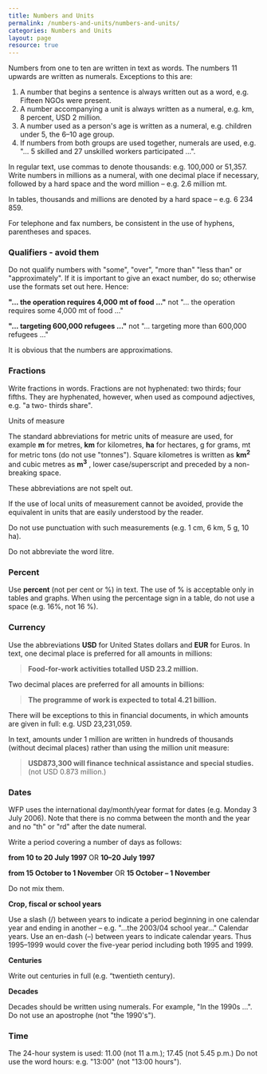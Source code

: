 ```yaml
---
title: Numbers and Units
permalink: /numbers-and-units/numbers-and-units/
categories: Numbers and Units
layout: page
resource: true
---
```


Numbers from one to ten are written in text as words. The numbers 11 upwards are written as numerals. Exceptions to this are:

1. A number that begins a sentence is always written out as a word, e.g. Fifteen NGOs were present.
2. A number accompanying a unit is always written as a numeral, e.g. km, 8 percent, USD 2 million.
3. A number used as a person's age is written as a numeral, e.g. children under 5, the 6–10 age group.
4. If numbers from both groups are used together, numerals are used, e.g. "... 5 skilled and 27 unskilled workers participated ...".

In regular text, use commas to denote thousands: e.g. 100,000 or 51,357. Write numbers in millions as a numeral, with one decimal place if necessary, followed by a hard space and the word million – e.g. 2.6 million mt.

In tables, thousands and millions are denoted by a hard space – e.g. 6 234 859.

For telephone and fax numbers, be consistent in the use of hyphens, parentheses and spaces.

### Qualifiers - avoid them

Do not qualify numbers with "some", "over", "more than" "less than" or "approximately". If it is important to give an exact number, do so; otherwise use the formats set out here. Hence:

__"... the operation requires 4,000 mt of food ..."__ not "... the operation requires some 4,000 mt of food ..."

__"... targeting 600,000 refugees ..."__ not "... targeting more than 600,000 refugees ..."

It is obvious that the numbers are approximations.

### Fractions

Write fractions in words. Fractions are not hyphenated: two thirds; four fifths. They are hyphenated, however, when used as compound adjectives, e.g. "a two- thirds share".

Units of measure

The standard abbreviations for metric units of measure are used, for example __m__ for metres, __km__ for kilometres, __ha__ for hectares, g for grams, mt for metric tons (do not use "tonnes"). Square kilometres is written as __km__<sup>__2__</sup> and cubic metres as __m__<sup>__3__</sup> , lower case/superscript and preceded by a non-breaking space.

These abbreviations are not spelt out.

If the use of local units of measurement cannot be avoided, provide the equivalent in units that are easily understood by the reader.

Do not use punctuation with such measurements (e.g. 1 cm, 6 km, 5 g, 10 ha).

Do not abbreviate the word litre.

### Percent

Use __percent__ (not per cent or %) in text. The use of % is acceptable only in tables and graphs. When using the percentage sign in a table, do not use a space (e.g. 16%, not 16 %).

### Currency

Use the abbreviations __USD__ for United States dollars and __EUR__ for Euros. In text, one decimal place is preferred for all amounts in millions:

> __Food-for-work activities totalled USD 23.2 million.__

Two decimal places are preferred for all amounts in billions:

> __The programme of work is expected to total 4.21 billion.__

There will be exceptions to this in financial documents, in which amounts are given in full: e.g. USD 23,231,059.

In text, amounts under 1 million are written in hundreds of thousands (without decimal places) rather than using the million unit measure:

> __USD873,300 will finance technical assistance and special studies.__ (not USD 0.873 million.)

### Dates

WFP uses the international day/month/year format for dates (e.g. Monday 3 July 2006). Note that there is no comma between the month and the year and no "th" or "rd" after the date numeral.

Write a period covering a number of days as follows:

__from 10 to 20 July 1997__ OR __10–20 July 1997__

__from 15 October to 1 November__ OR __15 October – 1 November__

Do not mix them.

__Crop, fiscal or school years__

Use a slash (/) between years to indicate a period beginning in one calendar year and ending in another – e.g. "...the 2003/04 school year..." Calendar years. Use an en-dash (–) between years to indicate calendar years. Thus 1995–1999 would cover the five-year period including both 1995 and 1999.

__Centuries__

Write out centuries in full (e.g. “twentieth century).

__Decades__

Decades should be written using numerals. For example, "In the 1990s ...". Do not use an apostrophe (not "the 1990's").

### Time
The 24-hour system is used: 11.00 (not 11 a.m.); 17.45 (not 5.45 p.m.) Do not use the word hours: e.g. "13:00" (not "13:00 hours").
